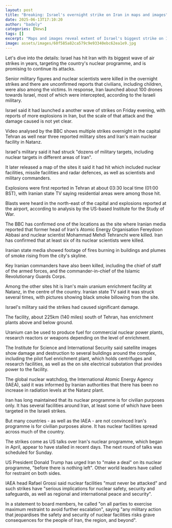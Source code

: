 ```yaml
---
layout: post
title: "Breaking: Israel's overnight strike on Iran in maps and images"
date: 2025-06-13T17:10:20
author: "badely"
categories: [News]
tags: []
excerpt: "Maps and images reveal extent of Israel's biggest strike on Iran and its nuclear facilities in years."
image: assets/images/60f585a82ca579c9e93340ebc62ea1e9.jpg
---
```


Let's dive into the details: Israel has hit Iran with its biggest wave of air strikes in years, targeting the country's nuclear programme, and is promising to continue its attacks.

Senior military figures and nuclear scientists were killed in the overnight strikes and there are unconfirmed reports that civilians, including children, were also among the victims. In response, Iran launched about 100 drones towards Israel, most of which were intercepted, according to the Israeli military.

Israel said it had launched a another wave of strikes on Friday evening, with reports of more explosions in Iran, but the scale of that attack and the damage caused is not yet clear.

Video analysed by the BBC shows multiple strikes overnight in the capital Tehran as well near three reported military sites and Iran's main nuclear facility in Natanz.

Israel's military said it had struck "dozens of military targets, including nuclear targets in different areas of Iran". 

It later released a map of the sites it said it had hit which included nuclear facilities, missile facilities and radar defences, as well as scientists and military commanders.

Explosions were first reported in Tehran at about 03:30 local time (01:00 BST), with Iranian state TV saying residential areas were among those hit.

Blasts were heard in the north-east of the capital and explosions reported at the airport, according to analysis by the US-based Institute for the Study of War.

The BBC has confirmed one of the locations as the site where Iranian media reported that former head of Iran's Atomic Energy Organisation Fereydoon Abbasi and nuclear scientist Mohammad Mehdi Tehranchi were killed. Iran has confirmed that at least six of its nuclear scientists were killed.

Iranian state media showed footage of fires burning in buildings and plumes of smoke rising from the city's skyline.

Key Iranian commanders have also been killed, including the chief of staff of the armed forces, and the commander-in-chief of the Islamic Revolutionary Guards Corps.

Among the other sites hit is Iran's main uranium enrichment facility at Natanz, in the centre of the country. Iranian state TV said it was struck several times, with pictures showing black smoke billowing from the site.

Israel's military said the strikes had caused significant damage.

The facility, about 225km (140 miles) south of Tehran, has enrichment plants above and below ground.

Uranium can be used to produce fuel for commercial nuclear power plants, research reactors or weapons depending on the level of enrichment.

The Institute for Science and International Security said satellite images show damage and destruction to several buildings around the complex, including the pilot fuel enrichment plant, which holds centrifuges and research facilities, as well as the on site electrical substation that provides power to the facility.

The global nuclear watchdog, the International Atomic Energy Agency (IAEA), said it was informed by Iranian authorities that there has been no increase in radiation levels at the Natanz plant.

Iran has long maintained that its nuclear programme is for civilian purposes only. It has several facilities around Iran, at least some of which have been targeted in the Israeli strikes.

But many countries - as well as the IAEA - are not convinced Iran's programme is for civilian purposes alone. It has nuclear facilities spread across much of the country.

The strikes come as US talks over Iran's nuclear programme, which began in April, appear to have stalled in recent days. The next round of talks was scheduled for Sunday.

US President Donald Trump has urged Iran to "make a deal" on its nuclear programme, "before there is nothing left". Other world leaders have called for restraint on both sides.

IAEA head Rafael Grossi said nuclear facilities "must never be attacked" and such strikes have "serious implications for nuclear safety, security and safeguards, as well as regional and international peace and security".

In a statement to board members, he called "on all parties to exercise maximum restraint to avoid further escalation", saying "any military action that jeopardises the safety and security of nuclear facilities risks grave consequences for the people of Iran, the region, and beyond".

